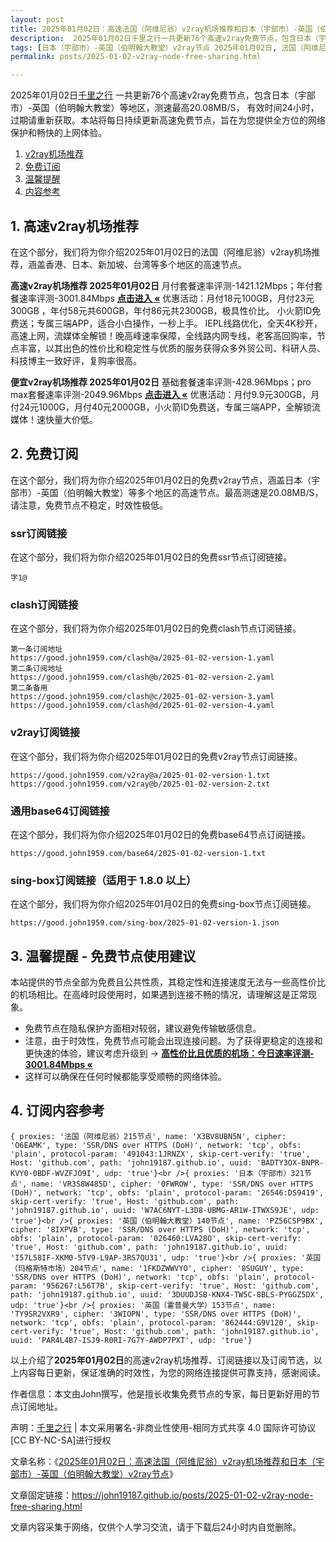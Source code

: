 ```yaml
---
layout: post
title: 2025年01月02日：高速法国（阿维尼翁）v2ray机场推荐和日本（宇部市）-英国（伯明翰大教堂）v2ray节点
description:  2025年01月02日千里之行一共更新76个高速v2ray免费节点，包含日本（宇部市）-英国（伯明翰大教堂）等地区，测速最高20.08MB/S， 有效时间24小时，过期请重新获取。本站将每日持续更新高速免费节点，旨在为您提供全方位的网络保护和畅快的上网体验
tags: [日本（宇部市）-英国（伯明翰大教堂）v2ray节点 2025年01月02日, 法国（阿维尼翁）高速v2rayv2ray机场推荐 2025年01月02日]
permalink: posts/2025-01-02-v2ray-node-free-sharing.html

---
```



2025年01月02日[千里之行](https://john19187.github.io) 一共更新76个高速v2ray免费节点，包含日本（宇部市）-英国（伯明翰大教堂）等地区，测速最高20.08MB/S， 有效时间24小时，过期请重新获取。本站将每日持续更新高速免费节点，旨在为您提供全方位的网络保护和畅快的上网体验。

1. [v2ray机场推荐](#1-高速v2ray机场推荐)
2. [免费订阅](#2-免费订阅)
3. [温馨提醒](#3-温馨提醒---免费节点使用建议)
4. [内容参考](#4-订阅内容参考)

## 1. 高速v2ray机场推荐

在这个部分，我们将为你介绍2025年01月02日的法国（阿维尼翁）v2ray机场推荐，涵盖香港、日本、新加坡、台湾等多个地区的高速节点。

<div class="good cat1"><strong>高速v2ray机场推荐 2025年01月02日</strong> 月付套餐速率评测-1421.12Mbps；年付套餐速率评测-3001.84Mbps <strong><a href="https://good.john1959.com/lepl/2025-01-02" target="_blank">点击进入 «</a></strong> 优惠活动：月付18元100GB，月付23元300GB ，年付58元共600GB，年付86元共2300GB，极具性价比。 小火箭ID免费送；专属三端APP，适合小白操作，一秒上手。 IEPL线路优化，全天4K秒开，高速上网，流媒体全解锁！晚高峰速率保障，全线路内网专线，老客高回购率，节点丰富，以其出色的性价比和稳定性与优质的服务获得众多外贸公司、科研人员、科技博主一致好评，复购率很高。</div><div class="good cat2">

<strong>便宜v2ray机场推荐 2025年01月02日</strong> 基础套餐速率评测-428.96Mbps；pro max套餐速率评测-2049.96Mbps <strong><a href="https://good.john1959.com/cheap/2025-01-02" target="_blank">点击进入 «</a></strong> 优惠活动：月付9.9元300GB，月付24元1000G，月付40元2000GB，小火箭ID免费送，专属三端APP，全解锁流媒体！速快量大价低。</div>

## 2. 免费订阅

在这个部分，我们将为你介绍2025年01月02日的免费v2ray节点，涵盖日本（宇部市）-英国（伯明翰大教堂）等多个地区的高速节点。最高测速是20.08MB/S，请注意，免费节点不稳定，时效性极低。

### ssr订阅链接

在这个部分，我们将为你介绍2025年01月02日的免费ssr节点订阅链接。

```
字1@
```

### clash订阅链接

在这个部分，我们将为你介绍2025年01月02日的免费clash节点订阅链接。

```
第一条订阅地址
https://good.john1959.com/clash@a/2025-01-02-version-1.yaml
第二条订阅地址
https://good.john1959.com/clash@b/2025-01-02-version-2.yaml
第二条备用
https://good.john1959.com/clash@c/2025-01-02-version-3.yaml
https://good.john1959.com/clash@d/2025-01-02-version-4.yaml
```

### v2ray订阅链接

在这个部分，我们将为你介绍2025年01月02日的免费v2ray节点订阅链接。

```
https://good.john1959.com/v2ray@a/2025-01-02-version-1.txt
https://good.john1959.com/v2ray@b/2025-01-02-version-2.txt
```

### 通用base64订阅链接

在这个部分，我们将为你介绍2025年01月02日的免费base64节点订阅链接。

```
https://good.john1959.com/base64/2025-01-02-version-1.txt
```

### sing-box订阅链接（适用于 1.8.0 以上）

在这个部分，我们将为你介绍2025年01月02日的免费sing-box节点订阅链接。

```
https://good.john1959.com/sing-box/2025-01-02-version-1.json
```

## 3. 温馨提醒 - 免费节点使用建议

本站提供的节点全部为免费且公共性质，其稳定性和连接速度无法与一些高性价比的机场相比。在高峰时段使用时，如果遇到连接不畅的情况，请理解这是正常现象。

- 免费节点在隐私保护方面相对较弱，建议避免传输敏感信息。
- 注意，由于时效性，免费节点可能会出现连接问题。为了获得更稳定的连接和更快速的体验，建议考虑升级到 → <strong>[高性价比且优质的机场：今日速率评测- 3001.84Mbps «](https://good.john1959.com/lepl/2025-01-02)</strong>
- 这样可以确保在任何时候都能享受顺畅的网络体验。

## 4. 订阅内容参考

```
{ proxies: '法国（阿维尼翁）215节点', name: 'X3BV8UBN5N', cipher: 'O6EAMK', type: 'SSR/DNS over HTTPS (DoH)', network: 'tcp', obfs: 'plain', protocol-param: '491043:1JRNZX', skip-cert-verify: 'true', Host: 'github.com', path: 'john19187.github.io', uuid: 'BADTY3OX-BNPR-KVY0-0BDF-WVZFJO9I', udp: 'true'}<br />{ proxies: '日本（宇部市）321节点', name: 'VR3S8W485D', cipher: '0FWROW', type: 'SSR/DNS over HTTPS (DoH)', network: 'tcp', obfs: 'plain', protocol-param: '26546:DS9419', skip-cert-verify: 'true', Host: 'github.com', path: 'john19187.github.io', uuid: 'W7AC6NYT-L3D8-UBMG-AR1W-ITWXS9JE', udp: 'true'}<br />{ proxies: '英国（伯明翰大教堂）140节点', name: 'PZ56CSP9BX', cipher: '8IXPVB', type: 'SSR/DNS over HTTPS (DoH)', network: 'tcp', obfs: 'plain', protocol-param: '026460:LVA28O', skip-cert-verify: 'true', Host: 'github.com', path: 'john19187.github.io', uuid: 'I57L58IF-XKM0-5TV9-L9AP-3RS7QU31', udp: 'true'}<br />{ proxies: '英国（玛格斯特市场）204节点', name: '1FKDZWWVYO', cipher: '8SUGUY', type: 'SSR/DNS over HTTPS (DoH)', network: 'tcp', obfs: 'plain', protocol-param: '956267:L56T7B', skip-cert-verify: 'true', Host: 'github.com', path: 'john19187.github.io', uuid: '3DUUDJSB-KNX4-TW5C-8BLS-PYGGZ5DX', udp: 'true'}<br />{ proxies: '英国（霍普曼大学）153节点', name: 'TY9SR2VXR9', cipher: '3WIOPN', type: 'SSR/DNS over HTTPS (DoH)', network: 'tcp', obfs: 'plain', protocol-param: '862444:G9V120', skip-cert-verify: 'true', Host: 'github.com', path: 'john19187.github.io', uuid: 'PAR4L4B7-ISJ9-R0RI-7G7Y-AWDP7PXT', udp: 'true'}
```

以上介绍了<strong>2025年01月02日</strong>的高速v2ray机场推荐、订阅链接以及订阅节选，以上内容每日更新，保证准确的时效性，为您的网络连接提供可靠支持，感谢阅读。

作者信息：本文由John撰写，他是擅长收集免费节点的专家，每日更新好用的节点订阅地址。

声明：[千里之行](https://john19187.github.io) | 本文采用署名-非商业性使用-相同方式共享 4.0 国际许可协议[CC BY-NC-SA]进行授权

文章名称：《[2025年01月02日：高速法国（阿维尼翁）v2ray机场推荐和日本（宇部市）-英国（伯明翰大教堂）v2ray节点](https://john19187.github.io/posts/2025-01-02-v2ray-node-free-sharing.html)》

文章固定链接：https://john19187.github.io/posts/2025-01-02-v2ray-node-free-sharing.html

文章内容采集于网络，仅供个人学习交流，请于下载后24小时内自觉删除。
